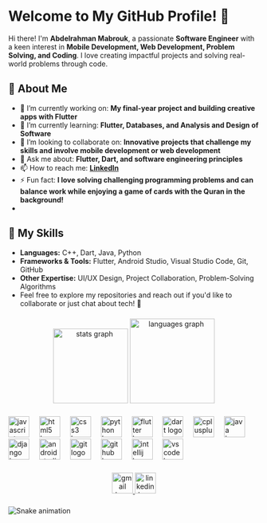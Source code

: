 # Welcome to My GitHub Profile! 👋

Hi there! I'm **Abdelrahman Mabrouk**, a passionate **Software Engineer** with a keen interest in **Mobile Development, Web Development, Problem Solving, and Coding**. I love creating impactful projects and solving real-world problems through code.

## 🌟 About Me  
- 🔭 I’m currently working on: **My final-year project and building creative apps with Flutter**  
- 🌱 I’m currently learning: **Flutter, Databases, and Analysis and Design of Software**  
- 👯 I’m looking to collaborate on: **Innovative projects that challenge my skills and involve mobile development or web development**  
- 💬 Ask me about: **Flutter, Dart, and software engineering principles**  
- 📫 How to reach me: **[LinkedIn](https://www.linkedin.com/in/abdelrahman-mabrouk-2b579026b)**  
- ⚡ Fun fact: **I love solving challenging programming problems and can balance work while enjoying a game of cards with the Quran in the background!**
-
## 🚀 My Skills  
- **Languages:** C++, Dart, Java, Python  
- **Frameworks & Tools:** Flutter, Android Studio, Visual Studio Code, Git, GitHub  
- **Other Expertise:** UI/UX Design, Project Collaboration, Problem-Solving Algorithms
- Feel free to explore my repositories and reach out if you'd like to collaborate or just chat about tech! 🚀
###

<div align="center">
  <img src="https://github-readme-stats.vercel.app/api?username=Abdelrahman-Mabrouk&hide_title=false&hide_rank=false&show_icons=true&include_all_commits=true&count_private=true&disable_animations=false&theme=dracula&locale=en&hide_border=false" height="150" alt="stats graph"  />
  <img src="https://github-readme-stats.vercel.app/api/top-langs?username=Abdelrahman-Mabrouk&locale=en&hide_title=false&layout=compact&card_width=320&langs_count=12&theme=dracula&hide_border=false" height="170" alt="languages graph"  />
</div>

###

<div align="left">
  <img src="https://cdn.jsdelivr.net/gh/devicons/devicon/icons/javascript/javascript-original.svg" height="42" alt="javascript logo"  />
  <img width="12" />
  <img src="https://cdn.jsdelivr.net/gh/devicons/devicon/icons/html5/html5-original.svg" height="42" alt="html5 logo"  />
  <img width="12" />
  <img src="https://cdn.jsdelivr.net/gh/devicons/devicon/icons/css3/css3-original.svg" height="42" alt="css3 logo"  />
  <img width="12" />
  <img src="https://cdn.jsdelivr.net/gh/devicons/devicon/icons/python/python-original.svg" height="42" alt="python logo"  />
  <img width="12" />
  <img src="https://cdn.jsdelivr.net/gh/devicons/devicon/icons/flutter/flutter-original.svg" height="42" alt="flutter logo"  />
  <img width="12" />
  <img src="https://cdn.jsdelivr.net/gh/devicons/devicon/icons/dart/dart-original.svg" height="42" alt="dart logo"  />
  <img width="12" />
  <img src="https://cdn.jsdelivr.net/gh/devicons/devicon/icons/cplusplus/cplusplus-original.svg" height="42" alt="cplusplus logo"  />
  <img width="12" />
  <img src="https://cdn.jsdelivr.net/gh/devicons/devicon/icons/java/java-original.svg" height="42" alt="java logo"  />
  <img width="12" />
  <img src="https://cdn.jsdelivr.net/gh/devicons/devicon/icons/django/django-plain.svg" height="42" alt="django logo"  />
  <img width="12" />
  <img src="https://cdn.jsdelivr.net/gh/devicons/devicon/icons/androidstudio/androidstudio-original.svg" height="42" alt="androidstudio logo"  />
  <img width="12" />
  <img src="https://cdn.jsdelivr.net/gh/devicons/devicon/icons/git/git-original.svg" height="42" alt="git logo"  />
  <img width="12" />
  <img src="https://cdn.jsdelivr.net/gh/devicons/devicon/icons/github/github-original.svg" height="42" alt="github logo"  />
  <img width="12" />
  <img src="https://cdn.jsdelivr.net/gh/devicons/devicon/icons/intellij/intellij-original.svg" height="42" alt="intellij logo"  />
  <img width="12" />
  <img src="https://cdn.jsdelivr.net/gh/devicons/devicon/icons/vscode/vscode-original.svg" height="42" alt="vscode logo"  />
</div>

###

<div align="center">
  <a href="https://mail.google.com/mail/?view=cm&fs=1&to=abdelrahmanmabrouk89@gmail.com&su=مرحبا&body=السلام عليكم ورحمة الله وبركاته ," target="_blank">
    <img src="https://img.shields.io/static/v1?message=Gmail&logo=gmail&label=&color=D14836&logoColor=white&labelColor=&style=for-the-badge" height="42" alt="gmail logo"  />
  </a>
  <a href="https://www.linkedin.com/in/abdelrahman-mabrouk-2b579026b/" target="_blank">
    <img src="https://img.shields.io/static/v1?message=LinkedIn&logo=linkedin&label=&color=0077B5&logoColor=white&labelColor=&style=for-the-badge" height="42" alt="linkedin logo"  />
  </a>
</div>

###

<img src="https://raw.githubusercontent.com/Abdelrahman-Mabrouk/Abdelrahman-Mabrouk/output/github-contribution-grid-snake.svg?" alt="Snake animation" />

###
